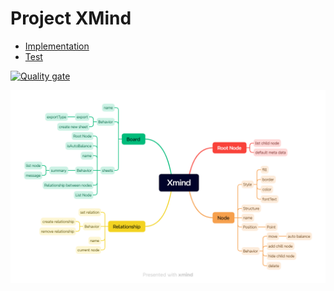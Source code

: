 # Project XMind

- [Implementation](./src/main/java)
- [Test](./src/test/java)



[![Quality gate](https://sonarcloud.io/api/project_badges/quality_gate?project=baorlys_Xmind)](https://sonarcloud.io/summary/new_code?id=baorlys_Xmind)

![img](Xmind.png)